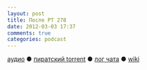 ```yaml
---
layout: post
title: После РТ 278
date: 2012-03-03 17:37
comments: true
categories: podcast
---
```

[аудио](http://cdn.radio-t.com/rt278post.mp3) ● [пиратский torrent](http://pirates.radio-t.com/torrents/rt278post.mp3.torrent) ● [лог чата](http://chat.radio-t.com/logs/radio-t-278.html) ● [wiki](http://wiki.radio-t.com/%D0%9F%D0%BE%D1%81%D0%BB%D0%B5_%D0%A0%D0%A2_278)<audio src="http://cdn.radio-t.com/rt278post.mp3" preload="none">
